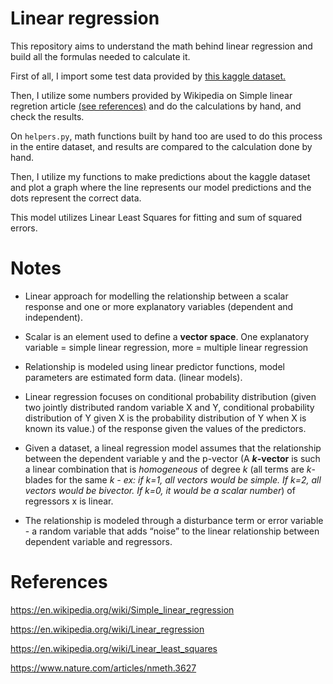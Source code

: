 # Linear regression 

This repository aims to understand the math behind linear regression and build all the formulas needed to calculate it.

First of all, I import some test data provided by [this kaggle dataset.](https://www.kaggle.com/datasets/andonians/random-linear-regression?select=train.csv)

Then, I utilize some numbers provided by Wikipedia on Simple linear regretion article [(see references)](#references) and do the calculations by hand, and check the results.

On `helpers.py`, math functions built by hand too are used to do this process in the entire dataset, and results are compared to the calculation done by hand.

Then, I utilize my functions to make predictions about the kaggle dataset and plot a graph where the line represents our model predictions and the dots represent the correct data.

This model utilizes Linear Least Squares for fitting and sum of squared errors.

# Notes

- Linear approach for modelling the relationship between a scalar response and one or more explanatory variables (dependent and independent).

- Scalar is an element used to define a ************************vector space************************. One explanatory variable = simple linear regression, more = multiple linear regression

- Relationship is modeled using linear predictor functions, model parameters are estimated form data. (linear models).

- Linear regression focuses on conditional probability distribution (given two jointly distributed random variable X and Y, conditional probability distribution of Y given X is the probability distribution of Y when X is known its value.) of the response given the values of the predictors.

- Given a dataset, a lineal regression model assumes that the relationship between the dependent variable y and the p-vector (A ***k*-vector** is such a linear combination that is *homogeneous* of degree *k* (all terms are *k*-blades for the same *k - ex: if k=1, all vectors would be simple. If k=2, all vectors would be bivector. If k=0, it would be a scalar number*) of regressors x is linear.

- The relationship is modeled through a disturbance term or error variable - a random variable that adds “noise” to the linear relationship between dependent variable and regressors.



# References

https://en.wikipedia.org/wiki/Simple_linear_regression

https://en.wikipedia.org/wiki/Linear_regression

https://en.wikipedia.org/wiki/Linear_least_squares

https://www.nature.com/articles/nmeth.3627